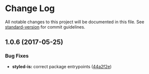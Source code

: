 # Change Log

All notable changes to this project will be documented in this file.
See [standard-version](https://github.com/conventional-changelog/standard-version) for commit guidelines.

<a name="1.0.6"></a>
## 1.0.6 (2017-05-25)


### Bug Fixes

* **styled-is:** correct package entrypoints ([44a2f2e](https://github.com/yldio/joyent-portal/commit/44a2f2e))
